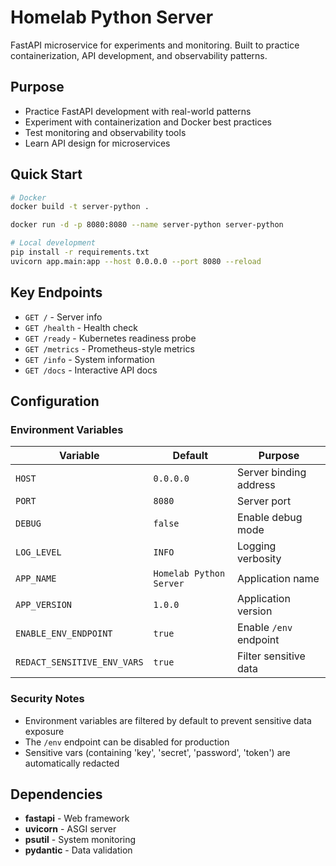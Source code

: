 # Homelab Python Server

FastAPI microservice for experiments and monitoring. Built to practice containerization, API development, and observability patterns.

## Purpose

- Practice FastAPI development with real-world patterns
- Experiment with containerization and Docker best practices
- Test monitoring and observability tools
- Learn API design for microservices

## Quick Start

```bash
# Docker
docker build -t server-python .

docker run -d -p 8080:8080 --name server-python server-python

# Local development
pip install -r requirements.txt
uvicorn app.main:app --host 0.0.0.0 --port 8080 --reload
```

## Key Endpoints

- `GET /` - Server info
- `GET /health` - Health check
- `GET /ready` - Kubernetes readiness probe
- `GET /metrics` - Prometheus-style metrics
- `GET /info` - System information
- `GET /docs` - Interactive API docs

## Configuration

### Environment Variables

| Variable | Default | Purpose |
|----------|---------|---------|
| `HOST` | `0.0.0.0` | Server binding address |
| `PORT` | `8080` | Server port |
| `DEBUG` | `false` | Enable debug mode |
| `LOG_LEVEL` | `INFO` | Logging verbosity |
| `APP_NAME` | `Homelab Python Server` | Application name |
| `APP_VERSION` | `1.0.0` | Application version |
| `ENABLE_ENV_ENDPOINT` | `true` | Enable `/env` endpoint |
| `REDACT_SENSITIVE_ENV_VARS` | `true` | Filter sensitive data |

### Security Notes
- Environment variables are filtered by default to prevent sensitive data exposure
- The `/env` endpoint can be disabled for production
- Sensitive vars (containing 'key', 'secret', 'password', 'token') are automatically redacted

## Dependencies

- **fastapi** - Web framework
- **uvicorn** - ASGI server
- **psutil** - System monitoring
- **pydantic** - Data validation